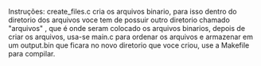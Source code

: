 Instruções: create_files.c  cria os arquivos binario, para isso dentro do diretorio dos arquivos voce tem de possuir outro diretorio chamado "arquivos" , que é onde seram colocado os arquivos binarios, depois de criar os arquivos, usa-se main.c para ordenar os arquivos e armazenar em um output.bin que ficara no novo diretorio que voce criou, use a Makefile para compilar.
